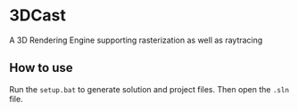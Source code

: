 # 3DCast
A 3D Rendering Engine supporting rasterization as well as raytracing

## How to use
Run the ```setup.bat``` to generate solution and project files. Then open the ```.sln``` file.
